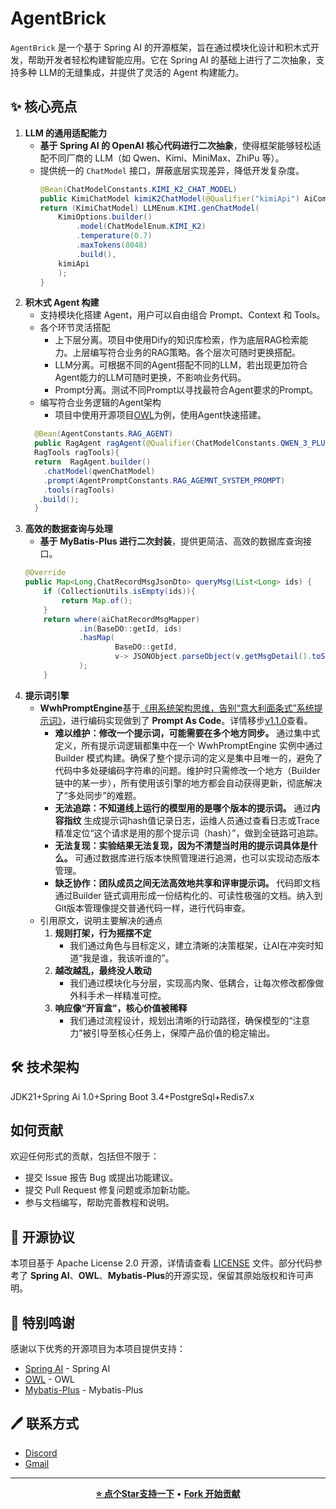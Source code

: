 # AgentBrick
`AgentBrick` 是一个基于 Spring AI 的开源框架，旨在通过模块化设计和积木式开发，帮助开发者轻松构建智能应用。它在 Spring AI 的基础上进行了二次抽象，支持多种 LLM的无缝集成，并提供了灵活的 Agent 构建能力。
## ✨ 核心亮点
1. **LLM 的通用适配能力**
    - **基于 Spring AI 的 OpenAI 核心代码进行二次抽象**，使得框架能够轻松适配不同厂商的 LLM（如 Qwen、Kimi、MiniMax、ZhiPu 等）。
    - 提供统一的 `ChatModel` 接口，屏蔽底层实现差异，降低开发复杂度。
      ```java
      @Bean(ChatModelConstants.KIMI_K2_CHAT_MODEL)
      public KimiChatModel kimiK2ChatModel(@Qualifier("kimiApi") AiCommonApi kimiApi){
      return (KimiChatModel) LLMEnum.KIMI.genChatModel(
          KimiOptions.builder()
              .model(ChatModelEnum.KIMI_K2)
              .temperature(0.7)
              .maxTokens(8048)
              .build(),
          kimiApi
          );
      }
      ```
2. **积木式 Agent 构建**
    - 支持模块化搭建 Agent，用户可以自由组合 Prompt、Context 和 Tools。
    - 各个环节灵活搭配
      - 上下层分离。项目中使用Dify的知识库检索，作为底层RAG检索能力。上层编写符合业务的RAG策略。各个层次可随时更换搭配。
      - LLM分离。可根据不同的Agent搭配不同的LLM，若出现更加符合Agent能力的LLM可随时更换，不影响业务代码。
      - Prompt分离。测试不同Prompt以寻找最符合Agent要求的Prompt。
    - 编写符合业务逻辑的Agent架构
      - 项目中使用开源项目[OWL](https://github.com/camel-ai/owl)为例，使用Agent快速搭建。
    ```java
      @Bean(AgentConstants.RAG_AGENT)
      public RagAgent ragAgent(@Qualifier(ChatModelConstants.QWEN_3_PLUS_CHAT_MODEL) QwenChatModel qwenChatModel,
      RagTools ragTools){
      return  RagAgent.builder()
        .chatModel(qwenChatModel)
        .prompt(AgentPromptConstants.RAG_AGEMNT_SYSTEM_PROMPT)
        .tools(ragTools)
       .build();
      }
    ```
3. **高效的数据查询与处理**
    - **基于 MyBatis-Plus 进行二次封装**，提供更简洁、高效的数据库查询接口。
    ```java
    @Override
    public Map<Long,ChatRecordMsgJsonDto> queryMsg(List<Long> ids) {
        if (CollectionUtils.isEmpty(ids)){
            return Map.of();
        }
        return where(aiChatRecordMsgMapper)
                .in(BaseDO::getId, ids)
                .hasMap(
                        BaseDO::getId,
                        v-> JSONObject.parseObject(v.getMsgDetail().toString(),ChatRecordMsgJsonDto.class)
                );
        }
      ```
4. **提示词引擎**
   - **WwhPromptEngine**基于[《用系统架构思维，告别“意大利面条式”系统提示词》](https://www.bestblogs.dev/article/9d613b)，进行编码实现做到了 **Prompt As Code**。详情移步[v1.1.0](version/v1.1.0.md)查看。
     - **难以维护：修改一个提示词，可能需要在多个地方同步。** 通过集中式定义，所有提示词逻辑都集中在一个 WwhPromptEngine 实例中通过 Builder 模式构建。确保了整个提示词的定义是集中且唯一的，避免了代码中多处硬编码字符串的问题。维护时只需修改一个地方（Builder 链中的某一步），所有使用该引擎的地方都会自动获得更新，彻底解决了“多处同步”的难题。
     - **无法追踪：不知道线上运行的模型用的是哪个版本的提示词。** 通过**内容指纹** 生成提示词hash值记录日志，运维人员通过查看日志或Trace精准定位“这个请求是用的那个提示词（hash）”，做到全链路可追踪。
     - **无法复现：实验结果无法复现，因为不清楚当时用的提示词具体是什么。** 可通过数据库进行版本快照管理进行追溯，也可以实现动态版本管理。
     - **缺乏协作：团队成员之间无法高效地共享和评审提示词。** 代码即文档通过Builder 链式调用形成一份结构化的、可读性极强的文档。纳入到Git版本管理像提交普通代码一样，进行代码审查。
   - 引用原文，说明主要解决的通点
     1. **规则打架，行为摇摆不定**
        - 我们通过角色与目标定义，建立清晰的决策框架，让AI在冲突时知道“我是谁，我该听谁的”。
     2. **越改越乱，最终没人敢动**
        - 我们通过模块化与分层，实现高内聚、低耦合，让每次修改都像做外科手术一样精准可控。 
     3. **响应像“开盲盒”，核心价值被稀释**
        - 我们通过流程设计，规划出清晰的行动路径，确保模型的“注意力”被引导至核心任务上，保障产品价值的稳定输出。
## 🛠️ 技术架构
JDK21+Spring Ai 1.0+Spring Boot 3.4+PostgreSql+Redis7.x
## 如何贡献
欢迎任何形式的贡献，包括但不限于：
- 提交 Issue 报告 Bug 或提出功能建议。
- 提交 Pull Request 修复问题或添加新功能。
- 参与文档编写，帮助完善教程和说明。

## 📄 开源协议
本项目基于 Apache License 2.0 开源，详情请查看 [LICENSE](LICENSE) 文件。部分代码参考了 **Spring AI**、**OWL**、**Mybatis-Plus**的开源实现，保留其原始版权和许可声明。

## 🙏 特别鸣谢
感谢以下优秀的开源项目为本项目提供支持：
- [Spring AI](https://spring.io/projects/spring-ai) - Spring AI
- [OWL](https://github.com/camel-ai/owl) - OWL
- [Mybatis-Plus](https://github.com/baomidou/mybatis-plus) - Mybatis-Plus

## 🖊️  联系方式
- [Discord](https://discord.gg/jTcXXHPD3e)
- [Gmail](https://chenkai107cn@gmail.com)

---
<div align="center">


**[⭐ 点个Star支持一下](https://github.com/cKnight107/ai-agent-brick)** • **[ Fork 开始贡献](https://github.com/cKnight107/ai-agent-brick/fork)**
</div>